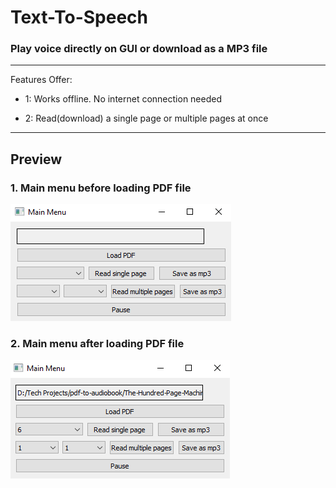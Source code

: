 # **Text-To-Speech**

### Play voice directly on GUI or download as a MP3 file

---
Features Offer:
* 1: Works offline. No internet connection needed

* 2: Read(download) a single page or multiple pages at once


[//]: # (Image References)

[image1]: ./README_media/mainmenu1.PNG "Screenshot of main menu before loading PDF file"
[image2]: ./README_media/mainmenu2.PNG "Screenshot of main menu after loading PDF file"
---
## Preview

### 1. Main menu before loading PDF file
![alt text][image1]

### 2. Main menu after loading PDF file
![alt text][image2]
